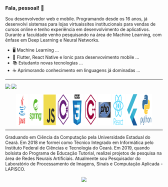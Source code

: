 ### Fala, pessoal! 👋

Sou desenvolvedor web e mobile. Programando desde os 16 anos, já desenvolvi sistemas para lojas virtuaissites institucionais para vendas de cursos online e tenho experiência em desenvolvimento de aplicativos. Durante a faculdade venho pesquisando na área de Machine Learning, com ênfase em Deep Learning e Neural Networks.

- 🖥️ Machine Learning ...
- 📱 Flutter, React Native e Ionic para desenvovimento mobile ...
- 📚 Estudanto novas tecnologias ...
- ☕ Aprimorando conhecimento em linguagens já dominadas ...

<hr>

<img height=170 src="https://github-readme-stats.vercel.app/api?username=paulodias99&show_icons=true$layout=compact&theme=dark"/> <img height=170 src="https://github-readme-stats.vercel.app/api/top-langs/?username=paulodias99&layout=compact&theme=dark"/>

<div>
  
  <div style="display: inline_block" align="center">
    <img align="center" height="100" width="40" src="https://github.com/devicons/devicon/blob/master/icons/java/java-original-wordmark.svg">
    <img align="center" height="100" width="40" src="https://github.com/devicons/devicon/blob/master/icons/spring/spring-original-wordmark.svg">
    <img align="center" height="100" width="40" src="https://github.com/devicons/devicon/blob/master/icons/javascript/javascript-original.svg">
    <img align="center" height="100" width="40" src="https://github.com/devicons/devicon/blob/master/icons/csharp/csharp-line.svg">
    <img align="center" height="100" width="40" src="https://github.com/devicons/devicon/blob/master/icons/css3/css3-original-wordmark.svg">
    <img align="center" height="100" width="40" src="https://github.com/devicons/devicon/blob/master/icons/cplusplus/cplusplus-line.svg">
    <img align="center" height="100" width="40" src="https://github.com/devicons/devicon/blob/master/icons/php/php-original.svg">
    <img align="center" height="100" width="40" src="https://github.com/devicons/devicon/blob/master/icons/react/react-original-wordmark.svg">
    <img align="center" height="100" width="40" src="https://github.com/devicons/devicon/blob/master/icons/flutter/flutter-original.svg">
    <img align="center" height="100" width="40" src="https://github.com/devicons/devicon/blob/master/icons/python/python-original-wordmark.svg">
  </div>
</div>
<hr>

<div>
Graduando em Ciência da Computação pela Universidade Estadual do Ceará. Em 2018 me formei como Técnico Integrado em Informática pelo Instituto Federal de Ciências e Tecnologia do Ceará. Em 2019, quando bolsista do Programa de Educação Tutorial, realizei projetos de pesquisa na área de Redes Neurais Artificiais. Atualmente sou Pesquisador do Laboratório de Processamento de Imagens, Sinais e Computação Aplicada - LAPISCO.
  <div align="center"><br />
    <a href="https://www.linkedin.com/in/paulodias99/" src=""><img src="https://img.shields.io/badge/LinkedIn-0077B5?style=for-the-badge&logo=linkedin&logoColor=white" target="_blank" /> </a>
  </div>
</div>



